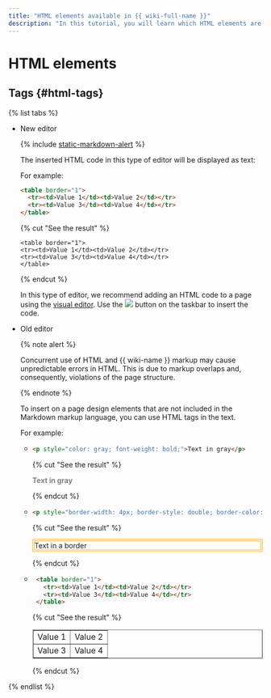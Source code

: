 ```yaml
---
title: "HTML elements available in {{ wiki-full-name }}"
description: "In this tutorial, you will learn which HTML elements are available in {{ wiki-name }}."
---
```


# HTML elements

## Tags {#html-tags}

{% list tabs %}

- New editor

   {% include [static-markdown-alert](../../_includes/wiki/static-markdown-alert.md) %}

   The inserted HTML code in this type of editor will be displayed as text:

   For example:

   ```html
   <table border="1">
     <tr><td>Value 1</td><td>Value 2</td></tr>
     <tr><td>Value 3</td><td>Value 4</td></tr>
   </table>
   ```
   {% cut "See the result" %}
   ```
   <table border="1">
   <tr><td>Value 1</td><td>Value 2</td></tr>
   <tr><td>Value 3</td><td>Value 4</td></tr>
   </table>
   ```
   {% endcut %}


   In this type of editor, we recommend adding an HTML code to a page using the [visual editor](../pages-types.md#new-editor). Use the ![](../../_assets/wiki/svg/link.svg) button on the taskbar to insert the code.

- Old editor

   {% note alert %}

   Concurrent use of HTML and {{ wiki-name }} markup may cause unpredictable errors in HTML. This is due to markup overlaps and, consequently, violations of the page structure.

   {% endnote %}

   To insert on a page design elements that are not included in the Markdown markup language, you can use HTML tags in the text.

   For example:

   * ```html
     <p style="color: gray; font-weight: bold;">Text in gray</p>
     ```
       {% cut "See the result" %}

       <p style="color: gray; font-weight: bold;">Text in gray</p>

       {% endcut %}

   * ```html
     <p style="border-width: 4px; border-style: double; border-color: orange;">Text in a border</p>
     ```

       {% cut "See the result" %}

       <p style="border-width: 4px; border-style: double; border-color: orange;">Text in a border</p>

       {% endcut %}

   * ```html
      <table border="1">
        <tr><td>Value 1</td><td>Value 2</td></tr>
        <tr><td>Value 3</td><td>Value 4</td></tr>
      </table>
      ```

       {% cut "See the result" %}

       <table border="1">
         <tr><td>Value 1</td><td>Value 2</td></tr>
         <tr><td>Value 3</td><td>Value 4</td></tr>
       </table>

       {% endcut %}

{% endlist %}

